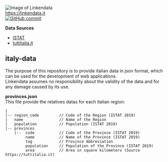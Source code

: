 ![Image of Linkendata](https://linkendata.it/wp-content/uploads/2019/12/logo-linkendata-55.png)<br>
https://linkendata.it
<br>
[![GitHub commit](https://img.shields.io/github/last-commit/Linkendata/italy-data)](https://github.com/Linkendata/italy-data/commits/master) 

**Data Sources** 

* [ISTAT](http://dati.istat.it/Index.aspx?QueryId=18460#)
* [tuttitalia.it](https://www.tuttitalia.it/province/)

## italy-data

The purpose of this repository is to provide italian data in json format, which can be used for the development 
of web applications.<br>
Linkendata assumes no responsibility about the validity of the data and for any damage caused by its use.<br>

**provinces.json** <br>
This file provide the relatives datas for each italian region:
```
|
|-- region_code         // Code of the Region (ISTAT 2019)
|   name                // Name of the Region
|   population          // Population (ISTAT 2019)
|-- provinces
    |--  code           // Code of the Province (ISTAT 2019)
         name           // Name of the Province (ISTAT 2019)
         tag            // Province Abbreviation
         population     // Population of the Province (ISTAT 2019)
         area           // Area in square kilometers (Source https://tuttitalia.it)
 ```

